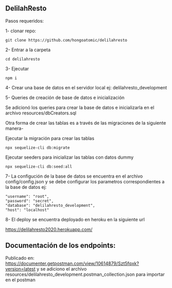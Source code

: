 ## DelilahResto

Pasos requeridos:

1- clonar repo:

```
git clone https://github.com/hongoatomic/delilahresto
```

2- Entrar a la carpeta

```
cd delilahresto
```

3- Ejecutar

```
npm i
```

4- Crear una base de datos en el servidor local ej: delilahresto_development

5- Queries de creación de base de datos e inicialización

Se adicionó los queries para crear la base de datos e inicializarla en el archivo resources/dbCreators.sql

Otra forma de crear las tablas es a través de las migraciones de la siguiente manera-

Ejecutar la migración para crear las tablas

```
npx sequelize-cli db:migrate
```

Ejecutar seeders para inicializar las tablas con datos dummy

```
npx sequelize-cli db:seed:all
```

7- La configución de la base de datos se encuentra en el archivo config/config.json y se debe configurar los parametros correspondientes a la base de datos ej:

    "username": "root",
    "password": "secret",
    "database": "delilahresto_development",
    "host": "localhost"

8- El deploy se encuentra deployado en heroku en la siguiente url

https://delilahresto2020.herokuapp.com/

## Documentación de los endpoints:

Publicado en: https://documenter.getpostman.com/view/10614879/Szt5fqxk?version=latest
y se adiciono el archivo resources/delilahresto_development.postman_collection.json para importar en el postman
